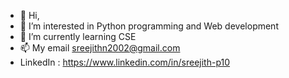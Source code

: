 - 👋 Hi, 
- 👀 I’m interested in Python programming and Web development
- 🌱 I’m currently learning CSE
- 📫 My email sreejithn2002@gmail.com
- LinkedIn : https://www.linkedin.com/in/sreejith-p10

<!---
Sreejith2/Sreejith2 is a ✨ special ✨ repository because its `README.md` (this file) appears on your GitHub profile.
You can click the Preview link to take a look at your changes.
--->
